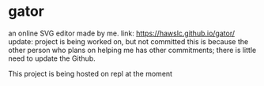 # gator
an online SVG editor
made by me.
link: https://hawslc.github.io/gator/
update: project is being worked on, but not committed
this is because the other person who plans on helping me has other commitments; there is little need to update the Github.

This project is being hosted on  repl at the moment
